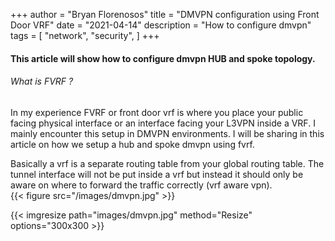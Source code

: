 +++
author = "Bryan Florenosos"
title = "DMVPN configuration using Front Door VRF"
date = "2021-04-14"
description = "How to configure dmvpn"
tags = [
    "network",
    "security",
]
+++

#### This article will show how to configure dmvpn HUB and spoke topology.

###### What is FVRF ?

In my experience FVRF or front door vrf is where you place your public facing physical interface or an interface facing your L3VPN inside a VRF. I mainly encounter this setup in DMVPN environments. I will be sharing in this article on how we setup a hub and spoke dmvpn using fvrf.  

Basically a vrf is a separate routing table from your global routing table. The tunnel interface will not be put inside a vrf but instead it should only be aware on where to forward the traffic correctly (vrf aware vpn).  
{{< figure src="/images/dmvpn.jpg" >}}

{{< imgresize path="images/dmvpn.jpg" method="Resize" options="300x300 >}}





